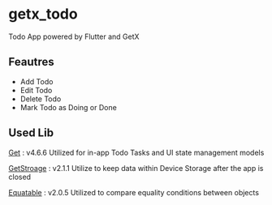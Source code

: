# getx_todo

Todo App powered by Flutter and GetX

## Feautres
- Add Todo
- Edit Todo
- Delete Todo
- Mark Todo as Doing or Done

## Used Lib
[Get](https://pub.dev/packages/get) : v4.6.6
Utilized for in-app Todo Tasks and UI state management models

[GetStroage](https://pub.dev/packages/get_storage) : v2.1.1
Utilize to keep data within Device Storage after the app is closed

[Equatable](https://pub.dev/packages/equatable) : v2.0.5
Utilized to compare equality conditions between objects